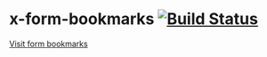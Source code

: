 # x-form-bookmarks  [![Build Status](https://travis-ci.org/Yassermorteza/x-form-bookmarks.svg)](https://travis-ci.org/Yassermorteza/x-form-bookmarks)

[Visit form bookmarks](https://yassermorteza.github.io/x-form-bookmarks/.)

